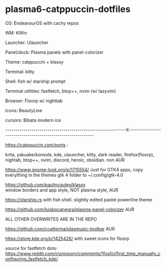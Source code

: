 # plasma6-catppuccin-dotfiles 

OS: EndeavourOS with cachy repos

WM: KWin

Launcher: Ulauncher

Panel/dock: Plasma panels with panel-colorizer

Theme: catppuccin + klassy

Terminal: kitty

Shell: fish w/ starship prompt

Terminal utilities: fastfetch, btop++, nvim (w/ lazyvim) 

Browser: Floorp w/ nighttab

Icons: BeautyLine

cursors: Bibata modern ice

------------------------------------------------------------X------------------------------------------------------------

https://catppuccin.com/ports :   

krita, yakuake/konsole, kde, ulauncher, kitty, dark reader, firefox(floorp), nightab, btop++, nvim, discord, heroic, obsidian. non AUR

https://www.gnome-look.org/p/1715554/ Just for GTK4 apps, copy everything in the themes gtk 4 folder to ~/.config/gtk-4.0

https://github.com/paulmcauley/klassy  
window borders and app style, NOT plasma style, AUR  

https://starship.rs   with fish shell.
slightly edited pastel powerline theme  

https://github.com/luisbocanegra/plasma-panel-colorizer AUR  

ALL OTHER OVERWRITES ARE IN THE REPO

https://github.com/ccatterina/plasmusic-toolbar AUR  

https://store.kde.org/p/1425426/ with sweet icons for floorp    

source for fastfetch dots: https://www.reddit.com/r/unixporn/comments/1fxa1ci/first_time_manually_configuring_fastfetch_kde/
